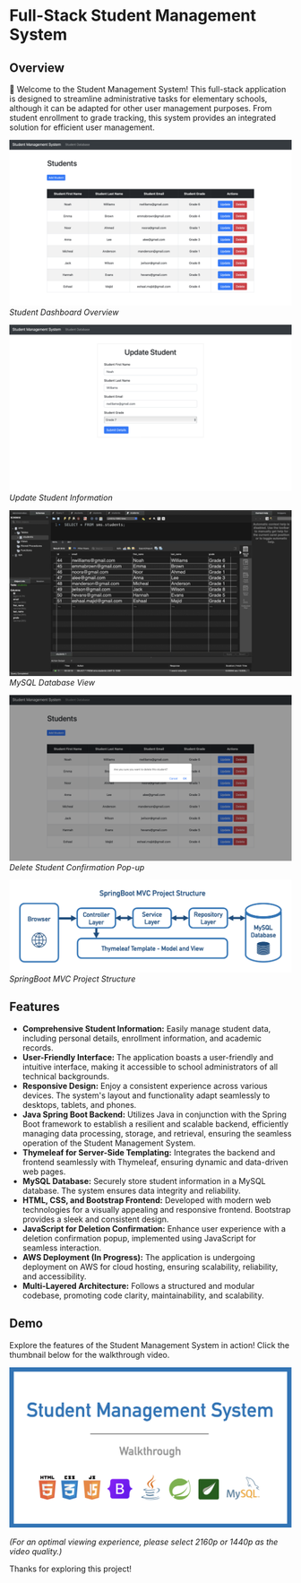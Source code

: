 # Full-Stack Student Management System

## Overview

👋 Welcome to the Student Management System! This full-stack application is designed to streamline administrative tasks for elementary schools, although it can be adapted for other user management purposes. From student enrollment to grade tracking, this system provides an integrated solution for efficient user management.

![UI Preview 1](https://github.com/shaf-m/StudentManagementSystem/blob/main/Demo/mainUI.png)  
*Student Dashboard Overview*

![UI Preview 2](https://github.com/shaf-m/StudentManagementSystem/blob/main/Demo/updateUI.png)  
*Update Student Information*

![UI Preview 3](https://github.com/shaf-m/StudentManagementSystem/blob/main/Demo/database.png)  
*MySQL Database View*

![UI Preview 4](https://github.com/shaf-m/StudentManagementSystem/blob/main/Demo/delConfirmUI.png)  
*Delete Student Confirmation Pop-up*

![UI Preview 1](https://github.com/shaf-m/StudentManagementSystem/blob/main/Demo/ProjectFlowchart.png)  
*SpringBoot MVC Project Structure*


## Features

- **Comprehensive Student Information:** Easily manage student data, including personal details, enrollment information, and academic records.
- **User-Friendly Interface:** The application boasts a user-friendly and intuitive interface, making it accessible to school administrators of all technical backgrounds.
- **Responsive Design:** Enjoy a consistent experience across various devices. The system's layout and functionality adapt seamlessly to desktops, tablets, and phones.
- **Java Spring Boot Backend:** Utilizes Java in conjunction with the Spring Boot framework to establish a resilient and scalable backend, efficiently managing data processing, storage, and retrieval, ensuring the seamless operation of the Student Management System.
- **Thymeleaf for Server-Side Templating:** Integrates the backend and frontend seamlessly with Thymeleaf, ensuring dynamic and data-driven web pages.
- **MySQL Database:** Securely store student information in a MySQL database. The system ensures data integrity and reliability.
- **HTML, CSS, and Bootstrap Frontend:** Developed with modern web technologies for a visually appealing and responsive frontend. Bootstrap provides a sleek and consistent design.
- **JavaScript for Deletion Confirmation:** Enhance user experience with a deletion confirmation popup, implemented using JavaScript for seamless interaction.
- **AWS Deployment (In Progress):** The application is undergoing deployment on AWS for cloud hosting, ensuring scalability, reliability, and accessibility.
- **Multi-Layered Architecture:** Follows a structured and modular codebase, promoting code clarity, maintainability, and scalability.

## Demo

Explore the features of the Student Management System in action! Click the thumbnail below for the walkthrough video.

<p align="center">
  <a href="https://youtu.be/XvXfWPGiU-U" target="_blank">
    <img width="600" src=https://github.com/shaf-m/StudentManagementSystem/blob/main/Demo/Thumbnail.png alt="Click Here">
  </a>
</p>

*(For an optimal viewing experience, please select 2160p or 1440p as the video quality.)*

Thanks for exploring this project!
